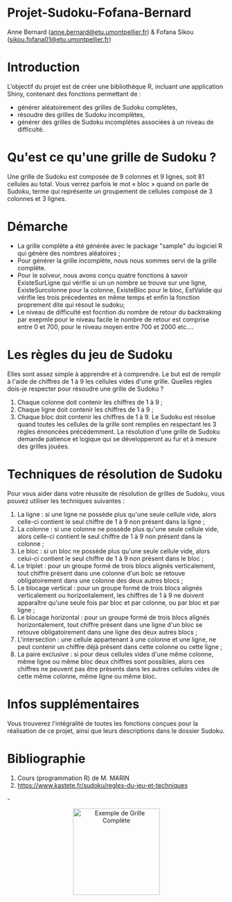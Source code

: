 # Projet-Sudoku-Fofana-Bernard
Anne Bernard (anne.bernard@etu.umontpellier.fr)  & Fofana Sikou (sikou.fofana01@etu.umontpellier.fr)
# Introduction 
L’objectif du projet est de créer une bibliothèque R, incluant une application Shiny, contenant
des fonctions permettant de :
- générer aléatoirement des grilles de Sudoku complètes,
- résoudre des grilles de Sudoku incomplètes,
- générer des grilles de Sudoku incomplètes associées à un niveau de difficulté.
# Qu'est ce qu'une grille de Sudoku ?
Une grille de Sudoku est composée de 9 colonnes et 9 lignes, soit 81 cellules au total. Vous verrez parfois le mot « bloc » quand on parle de Sudoku, terme qui représente un groupement de cellules composé de 3 colonnes et 3 lignes.
# Démarche 
- La grille complète a été générée avec le package "sample" du logiciel R qui génère des nombres aléatoires ; 
- Pour générer la grille incomplète, nous nous sommes servi de la grille complète.
- Pour le solveur, nous avons conçu quatre fonctions à savoir ExisteSurLigne qui vérifie si un un nombre se trouve sur une ligne, ExisteSurcolonne pour la colonne, ExisteBloc pour le bloc, EstValide qui vérifie les trois précedentes en même temps et enfin la fonction proprement dite qui résout le sudoku;
- Le niveau de difficulté est focntion du nombre de retour du backtraking par exepmle pour le niveau facile le nombre de retour est comprise entre 0 et 700, pour le niveau moyen   entre 700 et 2000 etc....
# Les règles du jeu de Sudoku 
Elles sont assez simple à apprendre et à comprendre. Le but est de remplir à l'aide de chiffres de 1 à 9 les cellules vides d'une grille.
Quelles règles dois-je respecter pour résoudre une grille de Sudoku ?
1. Chaque colonne doit contenir les chiffres de 1 à 9 ;
2. Chaque ligne doit contenir les chiffres de 1 à 9 ;
3. Chaque bloc doit contenir les chiffres de 1 à 9.
Le Sudoku est résolue quand toutes les cellules de la grille sont remplies en respectant les 3 règles énnoncées précédemment.
La résolution d'une grille de Sudoku demande patience et logique qui se développeront au fur et à mesure des grilles jouées.
# Techniques de résolution de Sudoku
Pour vous aider dans votre réussite de résolution de grilles de Sudoku, vous pouvez utiliser les techniques suivantes : 
1. La ligne	: si une ligne ne possède plus qu'une seule cellule vide, alors celle-ci contient le seul chiffre de 1 à 9 non présent dans la ligne ;
2. La colonne	: si une colonne ne possède plus qu'une seule cellule vide, alors celle-ci contient le seul chiffre de 1 à 9 non présent dans la colonne ;
3. Le bloc : si un bloc ne possède plus qu'une seule cellule vide, alors celui-ci contient le seul chiffre de 1 à 9 non présent dans le bloc ;
4. Le triplet :	pour un groupe formé de trois blocs alignés verticalement, tout chiffre présent dans une colonne d'un bolc se retouve obligatoirement dans une colonne des deux autres blocs ;
5. Le blocage vertical	: pour un groupe formé de trois blocs alignés verticalement ou horizontalement, les chiffres de 1 à 9 ne doivent apparaître qu'une seule fois par bloc et par colonne, ou par bloc et par ligne ;
6. Le blocage horizontal	: pour un groupe formé de trois blocs alignés horizontalement, tout chiffre présent dans une ligne d'un bloc se retouve obligatoirement dans une ligne des deux autres blocs ;
7. L'intersection	: une cellule appartenant à une colonne et une ligne, ne peut contenir un chiffre déjà présent dans cette colonne ou cette ligne ;
8. La paire exclusive	: si pour deux cellules vides d'une même colonne, même ligne ou même bloc deux chiffres sont possibles, alors ces chiffres ne peuvent pas être présents dans les autres cellules vides de cette même colonne, même ligne ou même bloc.
# Infos supplémentaires 
Vous trouverez l'intégralité de toutes les fonctions conçues pour la réalisation de ce projet, ainsi que leurs descriptions dans le dossier Sudoku.
# Bibliographie 
1. Cours (programmation R) de M. MARIN
2. https://www.kastete.fr/sudoku/regles-du-jeu-et-techniques

-<p align="center"> <img src="C:\Users\SCD UM\Pictures\Sudoku_complete.png" width=200 title="Exemple de Grille Complète"> </p>

